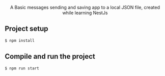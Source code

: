 
  <p align="center">A Basic messages sending and saving app to a local JSON file, created while learning NestJs </p>
    <p align="center">


## Project setup

```bash
$ npm install
```

## Compile and run the project

```bash
$ npm run start
```
